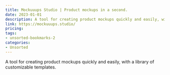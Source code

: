```yaml
---
title: Mockuuups Studio | Product mockups in a second.
date: 2023-01-01
description: A tool for creating product mockups quickly and easily, with a library of customizable templates.
link: https://mockuuups.studio/
pricing: 
tags: 
- unsorted-bookmarks-2 
categories: 
- Unsorted 
---
```


A tool for creating product mockups quickly and easily, with a library of customizable templates.